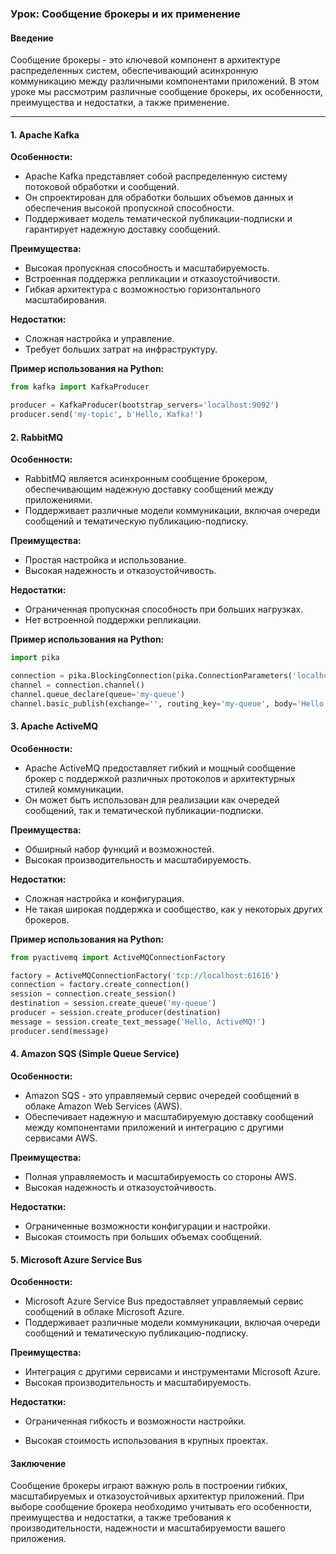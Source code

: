### Урок: Сообщение брокеры и их применение

#### Введение

Сообщение брокеры - это ключевой компонент в архитектуре распределенных систем,
обеспечивающий асинхронную коммуникацию между различными компонентами приложений. 
В этом уроке мы рассмотрим различные сообщение брокеры, их особенности, преимущества и недостатки, а также применение.

---

#### 1. Apache Kafka

**Особенности:**
- Apache Kafka представляет собой распределенную систему потоковой обработки и сообщений.
- Он спроектирован для обработки больших объемов данных и обеспечения высокой пропускной способности.
- Поддерживает модель тематической публикации-подписки и гарантирует надежную доставку сообщений.

**Преимущества:**
- Высокая пропускная способность и масштабируемость.
- Встроенная поддержка репликации и отказоустойчивости.
- Гибкая архитектура с возможностью горизонтального масштабирования.

**Недостатки:**
- Сложная настройка и управление.
- Требует больших затрат на инфраструктуру.

**Пример использования на Python:**
```python
from kafka import KafkaProducer

producer = KafkaProducer(bootstrap_servers='localhost:9092')
producer.send('my-topic', b'Hello, Kafka!')
```

#### 2. RabbitMQ

**Особенности:**
- RabbitMQ является асинхронным сообщение брокером, обеспечивающим надежную доставку сообщений между приложениями.
- Поддерживает различные модели коммуникации, включая очереди сообщений и тематическую публикацию-подписку.

**Преимущества:**
- Простая настройка и использование.
- Высокая надежность и отказоустойчивость.

**Недостатки:**
- Ограниченная пропускная способность при больших нагрузках.
- Нет встроенной поддержки репликации.

**Пример использования на Python:**
```python
import pika

connection = pika.BlockingConnection(pika.ConnectionParameters('localhost'))
channel = connection.channel()
channel.queue_declare(queue='my-queue')
channel.basic_publish(exchange='', routing_key='my-queue', body='Hello, RabbitMQ!')
```

#### 3. Apache ActiveMQ

**Особенности:**
- Apache ActiveMQ предоставляет гибкий и мощный сообщение брокер с поддержкой различных протоколов и архитектурных стилей коммуникации.
- Он может быть использован для реализации как очередей сообщений, так и тематической публикации-подписки.

**Преимущества:**
- Обширный набор функций и возможностей.
- Высокая производительность и масштабируемость.

**Недостатки:**
- Сложная настройка и конфигурация.
- Не такая широкая поддержка и сообщество, как у некоторых других брокеров.

**Пример использования на Python:**
```python
from pyactivemq import ActiveMQConnectionFactory

factory = ActiveMQConnectionFactory('tcp://localhost:61616')
connection = factory.create_connection()
session = connection.create_session()
destination = session.create_queue('my-queue')
producer = session.create_producer(destination)
message = session.create_text_message('Hello, ActiveMQ!')
producer.send(message)
```

#### 4. Amazon SQS (Simple Queue Service)

**Особенности:**
- Amazon SQS - это управляемый сервис очередей сообщений в облаке Amazon Web Services (AWS).
- Обеспечивает надежную и масштабируемую доставку сообщений между компонентами приложений и интеграцию с другими сервисами AWS.

**Преимущества:**
- Полная управляемость и масштабируемость со стороны AWS.
- Высокая надежность и отказоустойчивость.

**Недостатки:**
- Ограниченные возможности конфигурации и настройки.
- Высокая стоимость при больших объемах сообщений.

#### 5. Microsoft Azure Service Bus

**Особенности:**
- Microsoft Azure Service Bus предоставляет управляемый сервис сообщений в облаке Microsoft Azure.
- Поддерживает различные модели коммуникации, включая очереди сообщений и тематическую публикацию-подписку.

**Преимущества:**
- Интеграция с другими сервисами и инструментами Microsoft Azure.
- Высокая производительность и масштабируемость.

**Недостатки:**
- Ограниченная гибкость и возможности настройки.


- Высокая стоимость использования в крупных проектах.

#### Заключение

Сообщение брокеры играют важную роль в построении гибких, масштабируемых и отказоустойчивых архитектур приложений. При выборе сообщение брокера необходимо учитывать его особенности, преимущества и недостатки, а также требования к производительности, надежности и масштабируемости вашего приложения.